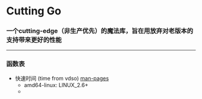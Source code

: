 # Cutting Go
### 一个cutting-edge（非生产优先）的魔法库，旨在用放弃对老版本的支持带来更好的性能
---
### 函数表
- 快速时间 (time from vdso) [man-pages](https://man7.org/linux/man-pages/man7/vdso.7.html)
  - amd64-linux: LINUX_2.6+
  - 